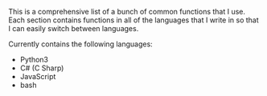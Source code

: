 This is a comprehensive list of a bunch of common functions that I use. Each section contains functions in all of the languages that I write in so that I can easily switch between languages.

Currently contains the following languages:
- Python3
- C# (C Sharp)
- JavaScript
- bash
